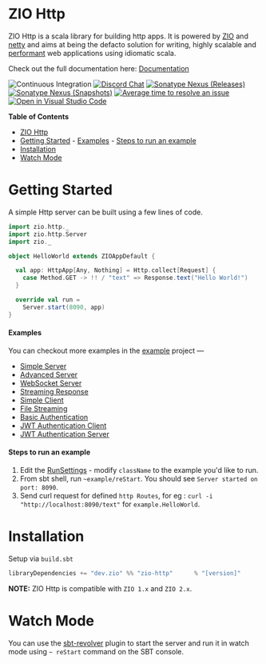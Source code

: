 # ZIO Http


ZIO Http is a scala library for building http apps. It is powered by [ZIO] and [netty] and aims at being the defacto solution for writing, highly scalable and [performant](#benchmarks) web applications using idiomatic scala.

Check out the full documentation here: [Documentation]

[Documentation]: https://zio.github.io/zio-http

![Continuous Integration](https://github.com/zio/zio-http/workflows/Continuous%20Integration/badge.svg)
[![Discord Chat](https://img.shields.io/discord/629491597070827530.svg?logo=discord)](https://discord.com/channels/629491597070827530/819703129267372113)
[![Sonatype Nexus (Releases)](https://img.shields.io/nexus/r/dev.zio/zio-http_2.13?server=https%3A%2F%2Fs01.oss.sonatype.org)](https://oss.sonatype.org/content/repositories/releases/dev/zio/zio-http_2.13/)
[![Sonatype Nexus (Snapshots)](https://img.shields.io/nexus/s/dev.zio/zio-http_2.13?server=https%3A%2F%2Fs01.oss.sonatype.org)](https://s01.oss.sonatype.org/content/repositories/snapshots/dev/zio/zio-http_2.13/)
[![Average time to resolve an issue](http://isitmaintained.com/badge/resolution/zio/zio-http.svg)](http://isitmaintained.com/project/zio/zio-http "Average time to resolve an issue")
[![Open in Visual Studio Code](https://open.vscode.dev/badges/open-in-vscode.svg)](https://open.vscode.dev/zio/zio-http)

[zio]: https://zio.dev
[netty]: http://netty.io

**Table of Contents**

- [ZIO Http](#zio-http)
- [Getting Started](#getting-started)
      - [Examples](#examples)
      - [Steps to run an example](#steps-to-run-an-example)
- [Installation](#installation)
- [Watch Mode](#watch-mode)

# Getting Started

A simple Http server can be built using a few lines of code.

```scala
import zio.http._
import zio.http.Server
import zio._

object HelloWorld extends ZIOAppDefault {

  val app: HttpApp[Any, Nothing] = Http.collect[Request] {
    case Method.GET -> !! / "text" => Response.text("Hello World!")
  }

  override val run =
    Server.start(8090, app)
}
```
#### Examples

You can checkout more examples in the [example](https://github.com/zio/zio-http/tree/main/example/src/main/scala/example) project —

- [Simple Server](https://github.com/zio/zio-http/blob/main/zio-http-example/src/main/scala/example/HelloWorld.scala)
- [Advanced Server](https://github.com/zio/zio-http/blob/main/zio-http-example/src/main/scala/example/HelloWorldAdvanced.scala)
- [WebSocket Server](https://github.com/zio/zio-http/blob/main/zio-http-example/src/main/scala/example/WebSocketEcho.scala)
- [Streaming Response](https://github.com/zio/zio-http/blob/main/zio-http-example/src/main/scala/example/StreamingResponse.scala)
- [Simple Client](https://github.com/zio/zio-http/blob/main/zio-http-example/src/main/scala/example/SimpleClient.scala)
- [File Streaming](https://github.com/zio/zio-http/blob/main/zio-http-example/src/main/scala/example/FileStreaming.scala)
- [Basic Authentication](https://github.com/zio/zio-http/blob/main/zio-http-example/src/main/scala/example/BasicAuth.scala)
- [JWT Authentication Client](https://github.com/zio/zio-http/blob/main/zio-http-example/src/main/scala/example/AuthenticationClient.scala)
- [JWT Authentication Server](https://github.com/zio/zio-http/blob/main/zio-http-example/src/main/scala/example/AuthenticationServer.scala)

#### Steps to run an example

1. Edit the [RunSettings](https://github.com/zio/zio-http/blob/main/project/BuildHelper.scala#L109) - modify `className` to the example you'd like to run.
2. From sbt shell, run `~example/reStart`. You should see `Server started on port: 8090`.
3. Send curl request for defined `http Routes`, for eg : `curl -i "http://localhost:8090/text"` for `example.HelloWorld`.

# Installation

Setup via `build.sbt`

```scala
libraryDependencies += "dev.zio" %% "zio-http"      % "[version]"
```

**NOTE:** ZIO Http is compatible with `ZIO 1.x` and `ZIO 2.x`.


# Watch Mode

You can use the [sbt-revolver] plugin to start the server and run it in watch mode using `~ reStart` command on the SBT console.

[sbt-revolver]: https://github.com/spray/sbt-revolver

